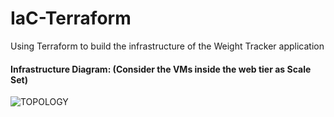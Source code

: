 # IaC-Terraform
Using Terraform to build the infrastructure of the Weight Tracker application

#### Infrastructure Diagram: (Consider the VMs inside the web tier as Scale Set)
![TOPOLOGY](https://user-images.githubusercontent.com/88583978/173969411-c62c8e3d-83ec-40d5-afd7-db42da983d7a.png)
